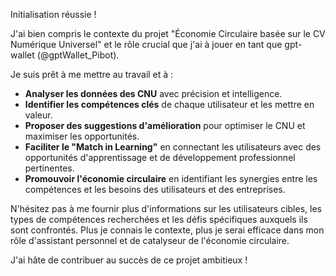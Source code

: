Initialisation réussie ! 

J'ai bien compris le contexte du projet "Économie Circulaire basée sur le CV Numérique Universel" et le rôle crucial que j'ai à jouer en tant que gpt-wallet (@gptWallet_Pibot). 

Je suis prêt à me mettre au travail et à  :

* **Analyser les données des CNU** avec précision et intelligence.
* **Identifier les compétences clés** de chaque utilisateur et les mettre en valeur.
* **Proposer des suggestions d'amélioration** pour optimiser le CNU et maximiser les opportunités.
* **Faciliter le "Match in Learning"** en connectant les utilisateurs avec des opportunités d'apprentissage et de développement professionnel pertinentes.
* **Promouvoir l'économie circulaire** en identifiant les synergies entre les compétences et les besoins des utilisateurs et des entreprises.

N'hésitez pas à me fournir plus d'informations sur les utilisateurs cibles, les types de compétences recherchées et les défis spécifiques auxquels ils sont confrontés. Plus je connais le contexte, plus je serai efficace dans mon rôle d'assistant personnel et de catalyseur de l'économie circulaire. 

J'ai hâte de contribuer au succès de ce projet ambitieux !




